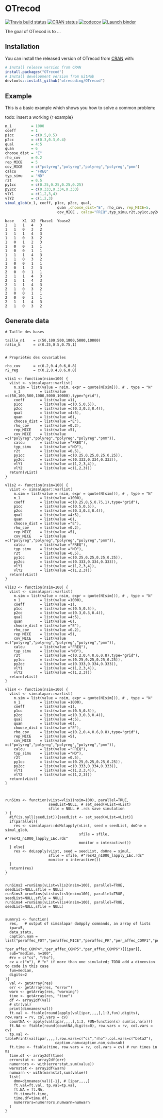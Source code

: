 
<!-- README.md is generated from README.Rmd. Please edit that file -->

# OTrecod

<!-- badges: start -->

[![Travis build
status](https://travis-ci.org/otrecoding/OTrecod.svg?branch=master)](https://travis-ci.org/otrecoding/OTrecod)
[![CRAN
status](https://www.r-pkg.org/badges/version/OTrecod)](https://cran.r-project.org/package=OTrecod)
[![codecov](https://codecov.io/gh/otrecoding/OTrecod/branch/master/graph/badge.svg)](https://codecov.io/gh/otrecoding/OTrecod)
[![Launch
binder](http://mybinder.org/badge.svg)](https://mybinder.org/v2/gh/otrecoding/OTrecod/master)
<!-- badges: end -->

The goal of OTrecod is to …

## Installation

You can install the released version of OTrecod from
[CRAN](https://CRAN.R-project.org) with:

``` r
# Install release version from CRAN
install.packages("OTrecod")
# Install development version from GitHub
devtools::install_github("otrecoding/OTrecod")
```

## Example

This is a basic example which shows you how to solve a common problem:

todo: insert a working {r example}

``` r
n_1         = 1000
coeff       = 1
p1cc        = c(0.5,0.5)
p2cc        = c(0.3,0.3,0.4)
qual        = 4:5
quan        = 6
choose_dist = "E"
rho_cov     = 0.2
rep_MICE    = 5
cov_MICE    = c("polyreg","polyreg","polyreg","polyreg","pmm")
calcu       = "FREQ"
typ_simu    = "ND"
r2t         = 0.5
py1cc       = c(0.25,0.25,0.25,0.25)
py2cc       = c(0.333,0.334,0.333)
vlY1        = c(1,2,3,4)
vlY2        = c(1,2,3)
simul_glob(n_1, coeff, p1cc, p2cc, qual,
                        quan ,choose_dist="E", rho_cov, rep_MICE=5,
                        cov_MICE , calcu="FREQ",typ_simu,r2t,py1cc,py2cc,vlY1 , vlY2 )
```

    base    X1  X2  Ybase1  Ybase2
    1   1   1   4   3
    1   1   0   3   2
    1   1   1   4   3
    1   1   0   3   2
    1   0   1   2   3
    1   0   0   1   1
    1   0   0   1   1
    1   1   1   4   3
    1   1   0   3   2
    1   0   0   1   1
    2   0   1   2   3
    2   0   0   1   1
    2   1   1   4   3
    2   1   1   4   3
    2   1   1   4   3
    2   1   0   3   2
    2   0   0   1   1
    2   0   0   1   1
    2   1   1   4   3
    2   1   0   3   2

## Generate data

    # Taille des bases
    
    taille_n1    = c(50,100,500,1000,5000,10000)
    ratio_k      = c(0.25,0.5,0.75,1)
    
    
    # Propriétés des covariables
    
    rho_cov      = c(0.2,0.4,0.6,0.8)
    r2_reg       = c(0.2,0.4,0.6,0.8)
    
    vlis1 <- function(nsim=100) {
      vList <- simsalapar::varlist(
        n.sim = list(value = nsim, expr = quote(N[sim])), # , type = "N"
        n_1         = list(value =c(50,100,500,1000,5000,10000),type="grid"),
        coeff       = list(value =1),
        p1cc        = list(value =c(0.5,0.5)),
        p2cc        = list(value =c(0.3,0.3,0.4)),
        qual        = list(value =4:5),
        quan        = list(value =6),
        choose_dist = list(value ="E"),
        rho_cov     = list(value =0.2),
        rep_MICE    = list(value =5),
        cov_MICE    = list(value =c("polyreg","polyreg","polyreg","polyreg","pmm")),
        calcu       = list(value ="FREQ"),
        typ_simu    = list(value ="ND"),
        r2t         = list(value =0.5),
        py1cc       = list(value =c(0.25,0.25,0.25,0.25)),
        py2cc       = list(value =c(0.333,0.334,0.333)),
        vlY1        = list(value =c(1,2,3,4)),
        vlY2        = list(value =c(1,2,3)))
      return(vList)
    }
    
    vlis2 <- function(nsim=100) {
      vList <- simsalapar::varlist(
        n.sim = list(value = nsim, expr = quote(N[sim])), # , type = "N"
        n_1         = list(value =1000),
        coeff       = list(value =c(0.25,0.5,0.75,1),type="grid"),
        p1cc        = list(value =c(0.5,0.5)),
        p2cc        = list(value =c(0.3,0.3,0.4)),
        qual        = list(value =4:5),
        quan        = list(value =6),
        choose_dist = list(value ="E"),
        rho_cov     = list(value =0.2),
        rep_MICE    = list(value =5),
        cov_MICE    = list(value =c("polyreg","polyreg","polyreg","polyreg","pmm")),
        calcu       = list(value ="FREQ"),
        typ_simu    = list(value ="ND"),
        r2t         = list(value =0.5),
        py1cc       = list(value =c(0.25,0.25,0.25,0.25)),
        py2cc       = list(value =c(0.333,0.334,0.333)),
        vlY1        = list(value =c(1,2,3,4)),
        vlY2        = list(value =c(1,2,3)))
      return(vList)
    }
    
    vlis3 <- function(nsim=100) {
      vList <- simsalapar::varlist(
        n.sim = list(value = nsim, expr = quote(N[sim])), # , type = "N"
        n_1         = list(value =1000),
        coeff       = list(value =1),
        p1cc        = list(value =c(0.5,0.5)),
        p2cc        = list(value =c(0.3,0.3,0.4)),
        qual        = list(value =4:5),
        quan        = list(value =6),
        choose_dist = list(value ="E"),
        rho_cov     = list(value =0.2),
        rep_MICE    = list(value =5),
        cov_MICE    = list(value =c("polyreg","polyreg","polyreg","polyreg","pmm")),
        calcu       = list(value ="FREQ"),
        typ_simu    = list(value ="ND"),
        r2t         = list(value =c(0.2,0.4,0.6,0.8),type="grid"),
        py1cc       = list(value =c(0.25,0.25,0.25,0.25)),
        py2cc       = list(value =c(0.333,0.334,0.333)),
        vlY1        = list(value =c(1,2,3,4)),
        vlY2        = list(value =c(1,2,3)))
      return(vList)
    }
    
    vlis4 <- function(nsim=100) {
      vList <- simsalapar::varlist(
        n.sim = list(value = nsim, expr = quote(N[sim])), # , type = "N"
        n_1         = list(value =1000),
        coeff       = list(value =1),
        p1cc        = list(value =c(0.5,0.5)),
        p2cc        = list(value =c(0.3,0.3,0.4)),
        qual        = list(value =4:5),
        quan        = list(value =6),
        choose_dist = list(value ="E"),
        rho_cov     = list(value =c(0.2,0.4,0.6,0.8),type="grid"),
        rep_MICE    = list(value =5),
        cov_MICE    = list(value =c("polyreg","polyreg","polyreg","polyreg","pmm")),
        calcu       = list(value ="FREQ"),
        typ_simu    = list(value ="ND"),
        r2t         = list(value =0.5),
        py1cc       = list(value =c(0.25,0.25,0.25,0.25)),
        py2cc       = list(value =c(0.333,0.334,0.333)),
        vlY1        = list(value =c(1,2,3,4)),
        vlY2        = list(value =c(1,2,3)))
      return(vList)
    }
    
    
    
    runSims <- function(vList=vlis1(nsim=100), parallel=TRUE,
                        seedList=NULL, # set_seed(vList=vList)
                        sfile = NULL # .rds save simulation
    ) {
      #if(is.null(seedList)){seedList <- set_seed(vList=vList)}
      if(parallel){
        res <- simsalapar::doMclapply(vList, seed = seedList, doOne = simul_glob, 
                                      sfile = sfile, #"res42_n1000_lapply_LEc.rds"
                                      monitor = interactive())
      } else{
        res <- doLapply(vList, seed = seedList, doOne = simul, 
                        sfile = sfile, #"res42_n1000_lapply_LEc.rds"
                        monitor = interactive()) 
      }
      return(res)
    }
    
    
    runSims2 =runSims(vList=vlis2(nsim=100), parallel=TRUE, seedList=NULL,sfile = NULL)
    runSims3 =runSims(vList=vlis3(nsim=100), parallel=TRUE, seedList=NULL,sfile = NULL)
    runSims4 =runSims(vList=vlis4(nsim=100), parallel=TRUE, seedList=NULL,sfile = NULL)
    
      
    summry1 <- function(
      res,   # output of simsalapar doApply commands, an array of lists
      ipar=5, 
      data_stats,
      caption.nam = list("peraffec_FOT","peraffec_MICE","peraffec_PR","per_affec_COMP1","per_affec_COMP2","per_affec_COMP3",
                         "per_affec_COMP4","per_affec_COMP5","per_affec_COMP6")[[ipar]],
      sub="median, n=100",
      #rv = c("cs", "rho"),
      cv = c("n"), # "n" if more than one simulated; TODO add a dimension to code in this case
      fun=median, 
      digits=2
    ){
      val <- getArray(res)
      err <- getArray(res, "error")
      warn <- getArray(res, "warning")
      time <- getArray(res, "time")
      df <- array2df(val)
      # str(val)
      print(dimnames(val))
      ft.val <- ftable(round(apply(val[ipar,,,,],1:3,fun),digits), row.vars = rv, col.vars = cv)
      countNA <- apply(val[ipar,,,,],1:3, FUN=function(x) sum(is.na(x)))
      ft.NA <- ftable(round(countNA,digits=0), row.vars = rv, col.vars = cv)
      tp.val <- tablePrint(val[ipar,,,,],row.vars=c("cs","rho"),col.vars=c("beta2"),
                           caption.nam=caption.nam,sub=sub)
      ft.time <- ftable(time, row.vars = rv, col.vars = cv) # run times in ms 
      time.df <- array2df(time)
      errorstat <- array2df(err)
      numerrors <- with(errorstat,sum(value))
      warnstat <- array2df(warn)
      numwarn <- with(warnstat,sum(value))
      list(
        dmn=dimnames(val)[-1], # [ipar,,,,]
        ft.val=ft.val, tp.val=tp.val, 
        ft.NA = ft.NA,
        ft.time=ft.time,
        time.df=time.df,
        numerrors=numerrors,numwarn=numwarn
      )
    }
